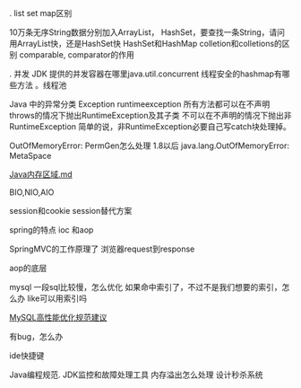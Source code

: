 
. list set map区别

10万条无序String数据分别加入ArrayList， HashSet，要查找一条String，请问用ArrayList快，还是HashSet快
HashSet和HashMap
colletion和colletions的区别
comparable, comparator的作用

. 并发
JDK 提供的并发容器在哪里java.util.concurrent
 线程安全的hashmap有哪些方法
。线程池

Java 中的异常分类
Exception 
runtimeexception 
所有方法都可以在不声明throws的情况下抛出RuntimeException及其子类 
不可以在不声明的情况下抛出非RuntimeException
简单的说，非RuntimeException必要自己写catch块处理掉。

OutOfMemoryError: PermGen怎么处理
1.8以后
java.lang.OutOfMemoryError: MetaSpace

[Java内存区域.md](https://github.com/Snailclimb/JavaGuide/blob/master/docs/java/jvm/Java%E5%86%85%E5%AD%98%E5%8C%BA%E5%9F%9F.md)




BIO,NIO,AIO

session和cookie
session替代方案

spring的特点
ioc 和aop

SpringMVC的工作原理了
浏览器request到response

aop的底层

mysql
一段sql比较慢，怎么优化
如果命中索引了，不过不是我们想要的索引，怎么办
like可以用索引吗

[MySQL高性能优化规范建议](https://github.com/Snailclimb/JavaGuide/blob/master/docs/database/MySQL%E9%AB%98%E6%80%A7%E8%83%BD%E4%BC%98%E5%8C%96%E8%A7%84%E8%8C%83%E5%BB%BA%E8%AE%AE.md)

有bug，怎么办

ide快捷键

Java编程规范.
JDK监控和故障处理工具
内存溢出怎么处理
设计秒杀系统
